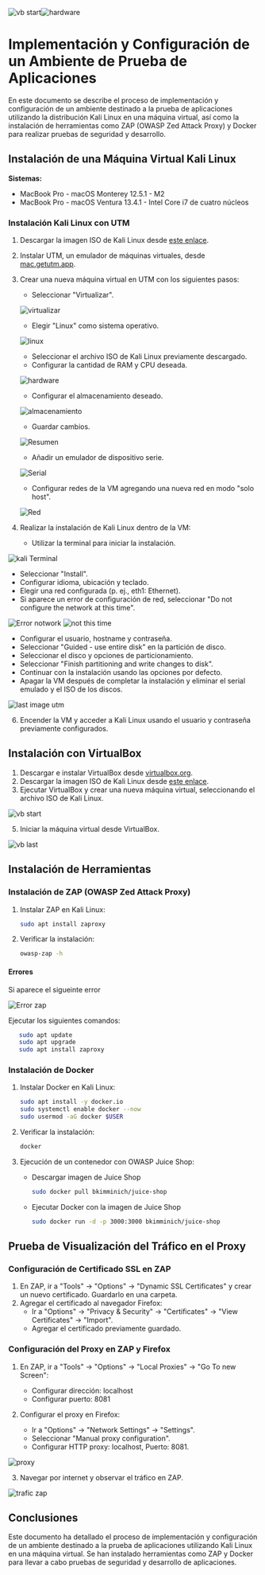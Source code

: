 ![vb start](https://github.com/joaquinpereyra/Desarrollo-Seguro/assets/42189479/e85beb60-3a1d-44cc-b167-4f07f932a585)![hardware](https://github.com/joaquinpereyra/Desarrollo-Seguro/assets/42189479/96926121-ece8-4146-b0d6-3a261c91a004)
# Implementación y Configuración de un Ambiente de Prueba de Aplicaciones

En este documento se describe el proceso de implementación y configuración de un ambiente destinado a la prueba de aplicaciones utilizando la distribución Kali Linux en una máquina virtual, así como la instalación de herramientas como ZAP (OWASP Zed Attack Proxy) y Docker para realizar pruebas de seguridad y desarrollo.

## Instalación de una Máquina Virtual Kali Linux

**Sistemas:**
- MacBook Pro - macOS Monterey 12.5.1 - M2
- MacBook Pro - macOS Ventura 13.4.1 - Intel Core i7 de cuatro núcleos

### Instalación Kali Linux con UTM

1. Descargar la imagen ISO de Kali Linux desde [este enlace](https://www.kali.org/get-kali/#kali-platforms).
2. Instalar UTM, un emulador de máquinas virtuales, desde [mac.getutm.app](https://mac.getutm.app/).
3. Crear una nueva máquina virtual en UTM con los siguientes pasos:
   - Seleccionar "Virtualizar".

   ![virtualizar](https://github.com/joaquinpereyra/Desarrollo-Seguro/assets/42189479/a452a573-1ad8-4b14-851e-dc53cc502227)

   - Elegir "Linux" como sistema operativo.

   ![linux](https://github.com/joaquinpereyra/Desarrollo-Seguro/assets/42189479/6243754a-8379-42d8-9e5b-c1a021c1980a)
   
   - Seleccionar el archivo ISO de Kali Linux previamente descargado.
   - Configurar la cantidad de RAM y CPU deseada.
     
   ![hardware](https://github.com/joaquinpereyra/Desarrollo-Seguro/assets/42189479/c1138a21-0202-47b3-8535-21223b761723)
   
   - Configurar el almacenamiento deseado.
   
   ![almacenamiento](https://github.com/joaquinpereyra/Desarrollo-Seguro/assets/42189479/818c76e9-ab6e-4ac4-8773-38e27454442b)
   
   - Guardar cambios.
   
   ![Resumen](https://github.com/joaquinpereyra/Desarrollo-Seguro/assets/42189479/2b636d88-beb3-40c0-85a7-27ccc077bf91)
   
   - Añadir un emulador de dispositivo serie.
   
   ![Serial](https://github.com/joaquinpereyra/Desarrollo-Seguro/assets/42189479/176b0073-df2e-4c62-943c-371c730facc3)
   
   - Configurar redes de la VM agregando una nueva red en modo "solo host".
   
   ![Red](https://github.com/joaquinpereyra/Desarrollo-Seguro/assets/42189479/5d230748-01d0-43f2-9881-22944b63477d)


5. Realizar la instalación de Kali Linux dentro de la VM:
   - Utilizar la terminal para iniciar la instalación.
   
  ![kali Terminal](https://github.com/joaquinpereyra/Desarrollo-Seguro/assets/42189479/67add05e-6e38-415c-a989-4043c68a4587)
  
   - Seleccionar "Install".
   - Configurar idioma, ubicación y teclado.
   - Elegir una red configurada (p. ej., eth1: Ethernet).
   - Si aparece un error de configuración de red, seleccionar "Do not configure the network at this time".

   ![Error notwork](https://github.com/joaquinpereyra/Desarrollo-Seguro/assets/42189479/660eff6b-764f-4743-91cc-4a1fc2e88efe)
   ![not this time](https://github.com/joaquinpereyra/Desarrollo-Seguro/assets/42189479/5fd5c2c5-86ea-44de-80df-73595d9f37f2)
   
   - Configurar el usuario, hostname y contraseña.
   - Seleccionar "Guided - use entire disk" en la partición de disco.
   - Seleccionar el disco y opciones de particionamiento.
   - Seleccionar "Finish partitioning and write changes to disk".
   - Continuar con la instalación usando las opciones por defecto.
   - Apagar la VM después de completar la instalación y eliminar el serial emulado y el ISO de los discos.

   ![last image utm](https://github.com/joaquinpereyra/Desarrollo-Seguro/assets/42189479/3e0bb2a2-5f0e-4485-9469-af1de119fa49)


6. Encender la VM y acceder a Kali Linux usando el usuario y contraseña previamente configurados.

## Instalación con VirtualBox

1. Descargar e instalar VirtualBox desde [virtualbox.org](https://www.virtualbox.org/).
2. Descargar la imagen ISO de Kali Linux desde [este enlace](https://www.kali.org/get-kali/#kali-platforms).
3. Ejecutar VirtualBox y crear una nueva máquina virtual, seleccionando el archivo ISO de Kali Linux.

![vb start](https://github.com/joaquinpereyra/Desarrollo-Seguro/assets/42189479/32850afa-79d0-4eb6-8bf0-f585dfdb0822)

5. Iniciar la máquina virtual desde VirtualBox.

![vb last](https://github.com/joaquinpereyra/Desarrollo-Seguro/assets/42189479/fa868874-ca9b-4293-99b7-7f12719bced0)

## Instalación de Herramientas

### Instalación de ZAP (OWASP Zed Attack Proxy)

1. Instalar ZAP en Kali Linux:
   ```bash
   sudo apt install zaproxy
   ```

2. Verificar la instalación:
   ```bash
   owasp-zap -h
   ```
#### Errores
Si aparece el sigueinte error

![Error zap](https://github.com/joaquinpereyra/Desarrollo-Seguro/assets/42189479/c8743160-ea7f-4343-97d8-671148f52949)

Ejecutar los siguientes comandos:
```bash
   sudo apt update
   sudo apt upgrade
   sudo apt install zaproxy
   ```

### Instalación de Docker

1. Instalar Docker en Kali Linux:
   ```bash
   sudo apt install -y docker.io
   sudo systemctl enable docker --now
   sudo usermod -aG docker $USER
   ```

2. Verificar la instalación:
   ```bash
   docker
   ```

3. Ejecución de un contenedor con OWASP Juice Shop:
   - Descargar imagen de Juice Shop 
      ```bash
      sudo docker pull bkimminich/juice-shop
      ```
   - Ejecutar Docker con la imagen de Juice Shop
      ```bash
      sudo docker run -d -p 3000:3000 bkimminich/juice-shop
      ```

## Prueba de Visualización del Tráfico en el Proxy

### Configuración de Certificado SSL en ZAP

1. En ZAP, ir a "Tools" -> "Options" -> "Dynamic SSL Certificates" y crear un nuevo certificado. Guardarlo en una carpeta.
2. Agregar el certificado al navegador Firefox:
   - Ir a "Options" -> "Privacy & Security" -> "Certificates" -> "View Certificates" -> "Import".
   - Agregar el certificado previamente guardado.

### Configuración del Proxy en ZAP y Firefox

1. En ZAP, ir a "Tools" -> "Options" -> "Local Proxies" -> "Go To new Screen":
   - Configurar dirección: localhost
   - Configurar puerto: 8081

2. Configurar el proxy en Firefox:
   - Ir a "Options" -> "Network Settings" -> "Settings".
   - Seleccionar "Manual proxy configuration".
   - Configurar HTTP proxy: localhost, Puerto: 8081.

![proxy](https://github.com/joaquinpereyra/Desarrollo-Seguro/assets/42189479/a7ea2938-8144-4ca5-8855-ffcfa999d8e8)

3. Navegar por internet y observar el tráfico en ZAP.

![trafic zap](https://github.com/joaquinpereyra/Desarrollo-Seguro/assets/42189479/2159fba5-a45e-4b19-a74f-7269b45b9318)


## Conclusiones

Este documento ha detallado el proceso de implementación y configuración de un ambiente destinado a la prueba de aplicaciones utilizando Kali Linux en una máquina virtual. Se han instalado herramientas como ZAP y Docker para llevar a cabo pruebas de seguridad y desarrollo de aplicaciones.
